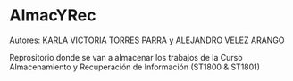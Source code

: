 # AlmacYRec
Autores: KARLA VICTORIA TORRES PARRA y ALEJANDRO VELEZ ARANGO

Reprositorio donde se van a almacenar los trabajos de la Curso Almacenamiento y Recuperación de Información (ST1800 & ST1801)
